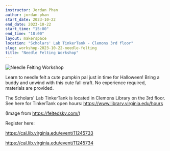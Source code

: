 ```yaml
---
instructor: Jordan Phan
author: jordan-phan
start_date: 2023-10-22
end_date: 2023-10-22
start_time: "15:00"
end_time: "18:00"
layout: makerspace
location: "Scholars' Lab TinkerTank - Clemons 3rd floor"
slug: workshop-2023-10-22-needle-felting
title: "Needle Felting Workshop"
---
```


![Needle Felting Workshop](/assets/post-media/workshops/needle-felting-pumpkin.jpg)

Learn to needle felt a cute pumpkin pal just in time for Halloween! Bring a buddy and unwind with this cute fall craft. No experience required, materials are provided.

The Scholars' Lab TinkerTank is located in Clemons Library on the 3rd floor. See here for TinkerTank open hours: <a href="https://www.library.virginia.edu/hours">https://www.library.virginia.edu/hours</a>

(Image from https://feltedsky.com/)

Register here:

[https://cal.lib.virginia.edu/event/11245733 ](https://cal.lib.virginia.edu/event/11245733)

[https://cal.lib.virginia.edu/event/11245734 ](https://cal.lib.virginia.edu/event/11245734)
